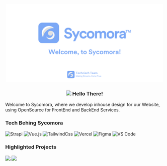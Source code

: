 <p align="center"><img src="https://github.com/sycomora/.github/blob/main/images/Welcome%2C%20to%20Sycomora!.png" width="500"></p>

### <p align="center"><img src="https://media.giphy.com/media/OpBA2nKQog7LENz8Of/giphy.gif?cid=ecf05e47fj0bk6gk7zjhi4x83c3t88pscocpf2gm4sxkp4w4&rid=giphy.gif&ct=g" width="50"> Hello There!</p>

Welcome to Sycomora, where we develop inhouse design for our Website, using OpenSource for FrontEnd and BackEnd Services.

### Tech Behing Sycomora
![Strapi](https://img.shields.io/badge/strapi-%232E7EEA.svg?style=flat-square&logo=strapi&logoColor=white)
![Vue.js](https://img.shields.io/badge/-Vue.js-%232c3e50?style=flat-square&logo=vuedotjs)
![TailwindCss](https://img.shields.io/badge/-TailwindCss-%231a202c?style=flat-square&logo=tailwind-css)
![Vercel](https://img.shields.io/badge/-Vercel-%23ffffff?style=flat-square&logo=vercel&logoColor=000000)
![Figma](https://img.shields.io/badge/figma-%23F24E1E.svg?style=flat-square&logo=figma&logoColor=white)
![VS Code](https://img.shields.io/badge/-VSCode-%23007ACC?style=flat-square&logo=visual-studio-code)

### ️Highlighted Projects
<a href="https://github.com/sycomora/new-sycomora">
 <img align="center" src="https://github-readme-stats.vercel.app/api/pin/?username=sycomora&repo=new-sycomora&theme=react&show_icons=true&include_all_commits=true" />
<a/>

<a href="https://github.com/sycomora/web-strapi">
 <img align="center" src="https://github-readme-stats.vercel.app/api/pin/?username=sycomora&repo=web-strapi&theme=react&show_icons=true&include_all_commits=true" />
<a/>
